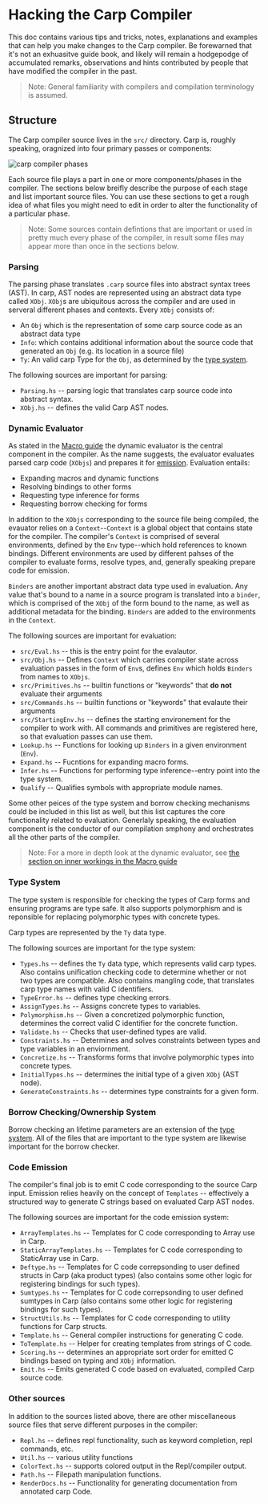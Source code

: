 # Hacking the Carp Compiler

This doc contains various tips and tricks, notes, explanations and examples
that can help you make changes to the Carp compiler. Be forewarned that it's
not an exhuasitve guide book, and likely will remain a hodgepodge of
accumulated remarks, observations and hints contributed by people that have
modified the compiler in the past.

> Note: General familiarity with compilers and compilation terminology is
> assumed.

## Structure

The Carp compiler source lives in the `src/` directory. Carp is, roughly
speaking, oragnized into four primary passes or components:

![carp compiler phases](../compiler-passes.svg)

Each source file plays a part in one or more components/phases in the compiler.
The sections below breifly describe the purpose of each stage and list
important source files. You can use these sections to get a rough idea of what
files you might need to edit in order to alter the functionality of a
particular phase.
 
> Note: Some sources contain defintions that are important or used in pretty
> much every phase of the compiler, in result some files may appear more than
> once in the sections below.

### Parsing

The parsing phase translates `.carp` source files into abstract syntax trees
(AST). In carp, AST nodes are represented using an abstract data type called
`XObj`. `XObj`s are ubiquitous across the compiler and are used in serveral
different phases and contexts. Every `XObj` consists of:

- An `Obj` which is the representation of some carp source code as an abstract
  data type
- `Info`: which contains additional information about the source code that
  generated an `Obj` (e.g. its location in a source file)
- `Ty`: An valid carp Type for the `Obj`, as determined by the [type
  system](#type-system).

The following sources are important for parsing:

- `Parsing.hs` -- parsing logic that translates carp source code into abstract
  syntax.
- `XObj.hs` -- defines the valid Carp AST nodes.

### Dynamic Evaluator

As stated in the [Macro guide](Macros.md#inner-workings) the dynamic evaluator
is the central component in the compiler. As the name suggests, the evaluator
evaluates parsed carp code (`XObjs`) and prepares it for
[emission](#code-emission). Evaluation entails:

- Expanding macros and dynamic functions
- Resolving bindings to other forms
- Requesting type inference for forms
- Requesting borrow checking for forms

In addition to the `XObjs` corresponding to the source file being compiled, the
evauator relies on a `Context`--`Context` is a global object that contains
state for the compiler. The compiler's `Context` is comprised of several
environments, defined by the `Env` type--which hold references to known
bindings. Different environments are used by different pahses of the compiler
to evaluate forms, resolve types, and, generally speaking prepare code for
emission.

`Binders` are another important abstract data type used in evaluation. Any
value that's bound to a name in a source program is translated into a `binder`,
which is comprised of the `XObj` of the form bound to the name, as well as
additional metadata for the binding. `Binders` are added to the environments in
the `Context`.

The following sources are important for evaluation:

- `src/Eval.hs` -- this is the entry point for the evalautor.
- `src/Obj.hs` -- Defines `Context` which carries compiler state across
  evaluation passes in the form of `Env`s, defines `Env` which holds `Binders`
from names to `XObjs`.
- `src/Primitives.hs` -- builtin functions or "keywords" that **do not**
  evaluate their arguments
- `src/Commands.hs` -- builtin functions or "keywords" that evalaute their
  arguments
- `src/StartingEnv.hs` -- defines the starting environement for the compiler to
  work with. All commands and primitives are registered here, so that
evaluation passes can use them.
- `Lookup.hs` -- Functions for looking up `Binders` in a given environment
  (`Env`).
- `Expand.hs` -- Fucntions for expanding macro forms.
- `Infer.hs` -- Functions for performing type inference--entry point into the
  type system.
- `Qualify` -- Qualifies symbols with appropriate module names.

Some other peices of the type system and borrow checking mechanisms could be
included in this list as well, but this list captures the core functionality
related to evaluation. Generlaly speaking, the evaluation component is the
conductor of our compilation smphony and orchestrates all the other parts of
the compiler.

> Note: For a more in depth look at the dynamic evaluator, see [the section on
> inner workings in the Macro guide](Macros.md#inner-workings)

### Type System

The type system is responsible for checking the types of Carp forms and
ensuring programs are type safe. It also supports polymorphism and is
reponsible for replacing polymorphic types with concrete types.

Carp types are represented by the `Ty` data type.

The following sources are important for the type system:

- `Types.hs` -- defines the `Ty` data type, which represents valid carp types.
  Also contains unification checking code to determine whether or not two types
are compatible. Also contains mangling code, that translates carp type names
with valid C identifiers.
- `TypeError.hs` -- defines type checking errors.
- `AssignTypes.hs` -- Assigns concrete types to variables.
- `Polymorphism.hs` -- Given a concretized polymorphic function, determines the
  correct valid C identifier for the concrete function.
- `Validate.hs` -- Checks that user-defined types are valid.
- `Constraints.hs` --  Determines and solves constraints between types and type
  variables in an enviornment.
- `Concretize.hs` --  Transforms forms that involve polymorphic types into
  concrete types.
- `InitialTypes.hs` -- determines the initial type of a given `XObj` (AST
  node).
- `GenerateConstraints.hs` -- determines type constraints for a given form.

### Borrow Checking/Ownership System

Borrow checking an lifetime parameters are an extension of the [type
system](#type-system). All of the files that are important to the type system
are likewise important for the borrow checker.

### Code Emission

The compiler's final job is to emit C code corresponding to the source Carp
input. Emission relies heavily on the concept of `Templates` -- effectively a
structured way to generate C strings based on evaluated Carp AST nodes.

The following sources are important for the code emission system:

- `ArrayTemplates.hs` -- Templates for C code corresponding to Array use in
  Carp.
- `StaticArrayTemplates.hs` -- Templates for C code corresponding to
  StaticArray use in Carp.
- `Deftype.hs` -- Templates for C code correpsonding to user defined structs in
  Carp (aka product types) (also contains some other logic for registering
bindings for such types).
- `Sumtypes.hs` -- Templates for C code correpsonding to user defined sumtypes
  in Carp (also contains some other logic for registering bindings for such
types).
- `StructUtils.hs` -- Templates for C code corresponding to utility functions
  for Carp structs.
- `Template.hs` -- General compiler instructions for generating C code.
- `ToTemplate.hs` -- Helper for creating templates from strings of C code.
- `Scoring.hs` -- determines an appropriate sort order for emitted C bindings
  based on typing and `XObj` information.
- `Emit.hs` -- Emits generated C code based on evaluated, compiled Carp source
  code.

### Other sources

In addition to the sources listed above, there are other miscellaneous source
files that serve different purposes in the compiler:

- `Repl.hs` -- defines repl functionality, such as keyword completion, repl
  commands, etc.
- `Util.hs` -- various utility functions
- `ColorText.hs` -- supports colored output in the Repl/compiler output.
- `Path.hs` -- Filepath manipulation functions.
- `RenderDocs.hs` -- Functionality for generating documentation from annotated
  carp Code.

